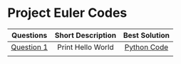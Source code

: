 # Project Euler Codes

| Questions                                                                       | Short Description  | Best Solution |
| ------------------------------------------------------------------------------- |:------------------:|:-------------:|
| [Question 1](https://github.com/itsayushthada/CMI-Code-Practice/tree/Euler/001) | Print Hello World  |[Python Code](https://github.com/itsayushthada/CMI-Code-Practice/blob/Euler/001/sol_0.py) |
| |  |  |

